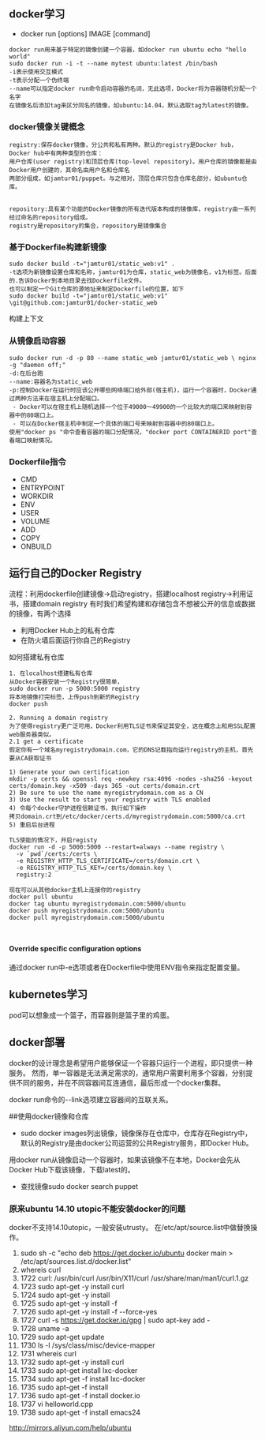 ## docker学习
 - docker run [options] IMAGE [command]
``` 
docker run用来基于特定的镜像创建一个容器，如docker run ubuntu echo "hello world"
sudo docker run -i -t --name mytest ubuntu:latest /bin/bash
-i表示使用交互模式
-t表示分配一个伪终端
--name可以指定docker run命令启动容器的名词，无此选项，Docker将为容器随机分配一个名字
在镜像名后添加tag来区分同名的镜像，如ubuntu:14.04，默认选取tag为latest的镜像。
```

### docker镜像关键概念
```
registry:保存docker镜像，分公共和私有两种。默认的registry是Docker hub，Docker hub中有两种类型的仓库：
用户仓库(user registry)和顶层仓库(top-level repository)。用户仓库的镜像都是由Docker用户创建的，其命名由用户名和仓库名
两部分组成，如jamtur01/puppet。与之相对，顶层仓库只包含仓库名部分，如ubuntu仓库。


repository:具有某个功能的Docker镜像的所有迭代版本构成的镜像库，registry由一系列经过命名的repository组成。
registry是repository的集合，repository是镜像集合
```
### 基于Dockerfile构建新镜像

```
sudo docker build -t="jamtur01/static_web:v1" .
-t选项为新镜像设置仓库和名称，jamtur01为仓库，static_web为镜像名，v1为标签。后面的.告诉Docker到本地目录去找Dockerfile文件。
也可以制定一个Git仓库的源地址来制定Dockerfile的位置，如下
sudo docker build -t="jamtur01/static_web:v1" \git@github.com:jamtur01/docker-static_web
```
构建上下文

### 从镜像启动容器

```
sudo docker run -d -p 80 --name static_web jamtur01/static_web \ nginx -g "daemon off;"
-d:在后台跑
--name:容器名为static_web
-p:控制Docker在运行时应该公开哪些网络端口给外部(宿主机)，运行一个容器时，Docker通过两种方法来在宿主机上分配端口。
 - Docker可以在宿主机上随机选择一个位于49000～49900的一个比较大的端口来映射到容器中的80端口上。
 - 可以在Docker宿主机中制定一个具体的端口号来映射到容器中的80端口上。
使用"docker ps "命令查看容器的端口分配情况，"docker port CONTAINERID port"查看端口映射情况。
```
### Dockerfile指令

 - CMD
 - ENTRYPOINT
 - WORKDIR
 - ENV
 - USER
 - VOLUME
 - ADD
 - COPY
 - ONBUILD

## 运行自己的Docker Registry

流程：利用dockerfile创建镜像->启动registry，搭建localhost registry->利用证书，搭建domain registry
有时我们希望构建和存储包含不想被公开的信息或数据的镜像，有两个选择
 - 利用Docker Hub上的私有仓库
 - 在防火墙后面运行你自己的Registry

如何搭建私有仓库
```
1. 在localhost搭建私有仓库
从Docker容器安装一个Registry很简单，
sudo docker run -p 5000:5000 registry
将本地镜像打完标签，上传push到新的Registry
docker push 

2. Running a domain registry
为了使得registry更广泛可用，Docker利用TLS证书来保证其安全，这在概念上和用SSL配置web服务器类似。
2.1 get a certificate
假定你有一个域名myregistrydomain.com，它的DNS记载指向运行registry的主机，首先要从CA获取证书

1) Generate your own certification
mkdir -p certs && openssl req -newkey rsa:4096 -nodes -sha256 -keyout certs/domain.key -x509 -days 365 -out certs/domain.crt
2) Be sure to use the name myregistrydomain.com as a CN
3) Use the result to start your registry with TLS enabled
4) 令每个docker守护进程信赖证书，执行如下操作
拷贝domain.crt到/etc/docker/certs.d/myregistrydomain.com:5000/ca.crt
5) 重启后台进程

TLS使能的情况下，开启registy
docker run -d -p 5000:5000 --restart=always --name registry \
  -v `pwd`/certs:/certs \
  -e REGISTRY_HTTP_TLS_CERTIFICATE=/certs/domain.crt \
  -e REGISTRY_HTTP_TLS_KEY=/certs/domain.key \
  registry:2

现在可以从其他docker主机上连接你的registry
docker pull ubuntu
docker tag ubuntu myregistrydomain.com:5000/ubuntu
docker push myregistrydomain.com:5000/ubuntu
docker pull myregistrydomain.com:5000/ubuntu



```
#### Override specific configuration options

通过docker run中-e选项或者在Dockerfile中使用ENV指令来指定配置变量。


## kubernetes学习

pod可以想象成一个篮子，而容器则是篮子里的鸡蛋。

## docker部署
docker的设计理念是希望用户能够保证一个容器只运行一个进程，即只提供一种服务。
然而，单一容器是无法满足需求的，通常用户需要利用多个容器，分别提供不同的服务，并在不同容器间互连通信，最后形成一个docker集群。

docker run命令的--link选项建立容器间的互联关系。



##使用docker镜像和仓库
 - sudo docker images列出镜像，镜像保存在仓库中，仓库存在Registry中，默认的Registry是由docker公司运营的公共Registry服务，即Docker Hub。
 
用docker run从镜像启动一个容器时，如果该镜像不在本地，Docker会先从Docker Hub下载该镜像，下载latest的。
  - 查找镜像sudo docker search puppet
  
### 原来ubuntu 14.10 utopic不能安装docker的问题
docker不支持14.10utopic，一般安装utrusty。
在/etc/apt/source.list中做替换操作。
 1. sudo sh -c "echo deb https://get.docker.io/ubuntu docker main > /etc/apt/sources.list.d/docker.list"
 2. whereis curl
 3. 1722  curl: /usr/bin/curl /usr/bin/X11/curl /usr/share/man/man1/curl.1.gz
 4. 1723  sudo apt-get -y install curl
 5. 1724  sudo apt-get -y install
 6. 1725  sudo apt-get -y install -f
 7. 1726  sudo apt-get -y install -f --force-yes
 8. 1727  curl -s https://get.docker.io/gpg | sudo apt-key add -
 9. 1728  uname -a
 10. 1729  sudo apt-get update
 11. 1730  ls -l /sys/class/misc/device-mapper
 12. 1731  whereis curl
 13. 1732  sudo apt-get -y install curl
 14. 1733  sudo apt-get install lxc-docker
 15. 1734  sudo apt-get -f install lxc-docker
 16. 1735  sudo apt-get -f install
 17. 1736  sudo apt-get -f install docker.io
 18. 1737  vi helloworld.cpp
 19. 1738  sudo apt-get -f install emacs24

http://mirrors.aliyun.com/help/ubuntu

